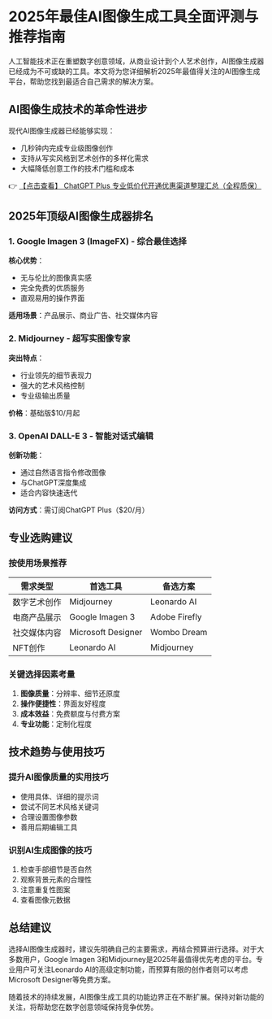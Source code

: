 # 2025年最佳AI图像生成工具全面评测与推荐指南

人工智能技术正在重塑数字创意领域，从商业设计到个人艺术创作，AI图像生成器已经成为不可或缺的工具。本文将为您详细解析2025年最值得关注的AI图像生成平台，帮助您找到最适合自己需求的解决方案。

## AI图像生成技术的革命性进步

现代AI图像生成器已经能够实现：
- 几秒钟内完成专业级图像创作
- 支持从写实风格到艺术创作的多样化需求
- 大幅降低创意工作的技术门槛和成本

👉 [【点击查看】 ChatGPT Plus 专业低价代开通优惠渠道整理汇总（全程质保）](https://bit.ly/DaiKai)

## 2025年顶级AI图像生成器排名

### 1. Google Imagen 3 (ImageFX) - 综合最佳选择
**核心优势**：
- 无与伦比的图像真实感
- 完全免费的优质服务
- 直观易用的操作界面

**适用场景**：产品展示、商业广告、社交媒体内容

### 2. Midjourney - 超写实图像专家
**突出特点**：
- 行业领先的细节表现力
- 强大的艺术风格控制
- 专业级输出质量

**价格**：基础版$10/月起

### 3. OpenAI DALL-E 3 - 智能对话式编辑
**创新功能**：
- 通过自然语言指令修改图像
- 与ChatGPT深度集成
- 适合内容快速迭代

**访问方式**：需订阅ChatGPT Plus（$20/月）

## 专业选购建议

### 按使用场景推荐
| 需求类型 | 首选工具 | 备选方案 |
|---------|----------|----------|
| 数字艺术创作 | Midjourney | Leonardo AI |
| 电商产品展示 | Google Imagen 3 | Adobe Firefly |
| 社交媒体内容 | Microsoft Designer | Wombo Dream |
| NFT创作 | Leonardo AI | Midjourney |

### 关键选择因素考量
1. **图像质量**：分辨率、细节还原度
2. **操作便捷性**：界面友好程度
3. **成本效益**：免费额度与付费方案
4. **专业功能**：定制化程度

## 技术趋势与使用技巧

### 提升AI图像质量的实用技巧
- 使用具体、详细的提示词
- 尝试不同艺术风格关键词
- 合理设置图像参数
- 善用后期编辑工具

### 识别AI生成图像的技巧
1. 检查手部细节是否自然
2. 观察背景元素的合理性
3. 注意重复性图案
4. 查看图像元数据

## 总结建议

选择AI图像生成器时，建议先明确自己的主要需求，再结合预算进行选择。对于大多数用户，Google Imagen 3和Midjourney是2025年最值得优先考虑的平台。专业用户可关注Leonardo AI的高级定制功能，而预算有限的创作者则可以考虑Microsoft Designer等免费方案。

随着技术的持续发展，AI图像生成工具的功能边界正在不断扩展。保持对新功能的关注，将帮助您在数字创意领域保持竞争优势。